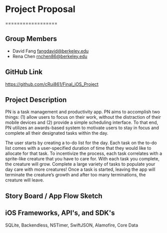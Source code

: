 # Project Proposal
==================

## Group Members

* David Fang <fangdavid@berkeley.edu>
* Rena Chen <rnchen86@berkeley.edu>

## GitHub Link

https://github.com/cRui861/Final_iOS_Project

## Project Description

PN is a task management and productivity app. PN aims to accomplish two things: (1) allow users to focus on their work, without the distraction of their mobile devices and (2) provide a simple scheduling interface. To that end, PN utilizes an awards-based system to motivate users to stay in focus and complete all their designated tasks within the day.

The user starts by creating a to-do list for the day. Each task on the to-do list comes with a user-specified duration of time that they would like to allocate for that task. To incentivize the process, each task correlates with a sprite-like creature that you have to care for. With each task you complete, the creature will grow. Complete a large variety of tasks to populate your day care with more creatures! Once a task is started, leaving the app will terminate the creature’s growth and after too many terminations, the creature will leave.


## Story Board / App Flow Sketch


## iOS Frameworks, API's, and SDK's

SQLite, Backendless, NSTimer, SwiftJSON, Alamofire, Core Data

